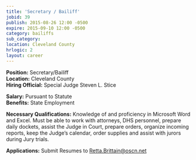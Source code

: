 ```yaml
---
title: 'Secretary / Bailiff'
jobid: 39
publish: 2015-08-26 12:00 -0500
expire: 2015-09-10 12:00 -0500
category: bailiffs
sub_category: 
location: Cleveland County
hrlogic: 2
layout: career
---
```

<p><strong>Position:</strong> Secretary/Bailiff<br>
<strong>Location:</strong> Cleveland County<br>
<strong>Hiring Official:</strong> Special Judge Steven L. Stice </p>
<p><strong>Salary:</strong> Pursuant to Statute<br>
<strong>Benefits:</strong> State Employment</p>
<p><strong>Necessary Qualifications:</strong> Knowledge of and proficiency in Microsoft Word and Excel. Must be able to work with attorneys, DHS personnel, prepare daily dockets, assist the Judge in Court, prepare orders, organize incoming reports, keep the Judge’s calendar, order supplies and assist with jurors during Jury trials.</p>
<p><strong>Applications:</strong> Submit Resumes to <a href="mailto:Retta.Brittain@oscn.net" target="_blank">Retta.Brittain@oscn.net</a></p>